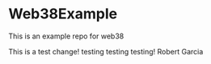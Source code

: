 # Web38Example
This is an example repo for web38


This is a test change! testing testing testing! 
Robert Garcia
